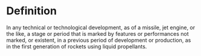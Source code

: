 # Definition

In any technical or technological development, as of a missile, jet
engine, or the like, a stage or period that is marked by features or
performances not marked, or existent, in a previous period of
development or production, as in the first generation of rockets using
liquid propellants.
